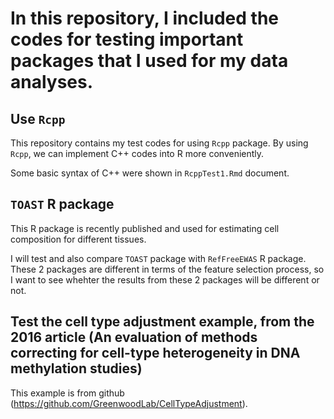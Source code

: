 # In this repository, I included the codes for testing important packages that I used for my data analyses.

## Use `Rcpp`

This repository contains my test codes for using `Rcpp` package. By using `Rcpp`, we can implement C++ codes into R more conveniently. 

Some basic syntax of C++ were shown in `RcppTest1.Rmd` document.

## `TOAST` R package

This R package is recently published and used for estimating cell composition for different tissues. 

I will test and also compare `TOAST` package with `RefFreeEWAS` R package. These 2 packages are different in terms of the feature selection process, so I want to see whehter the results from these 2 packages will be different or not.

## Test the cell type adjustment example, from the 2016 article (An evaluation of methods correcting for cell-type heterogeneity in DNA methylation studies)

This example is from github (https://github.com/GreenwoodLab/CellTypeAdjustment).
